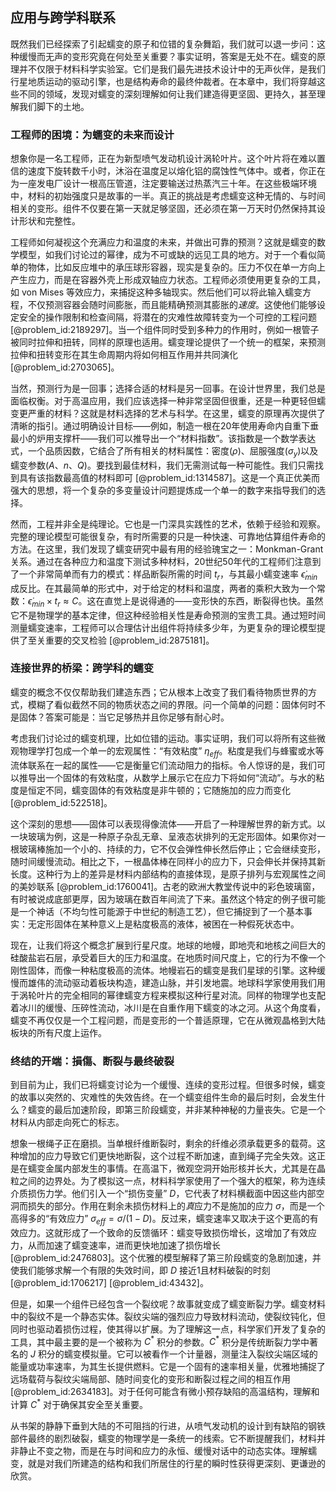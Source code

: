 ## 应用与跨学科联系

既然我们已经探索了引起蠕变的原子和位错的复杂舞蹈，我们就可以退一步问：这种缓慢而无声的变形究竟在何处至关重要？事实证明，答案是无处不在。蠕变的原理并不仅限于材料科学实验室。它们是我们最先进技术设计中的无声伙伴，是我们行星地质运动的驱动引擎，也是结构寿命的最终仲裁者。在本章中，我们将穿越这些不同的领域，发现对蠕变的深刻理解如何让我们建造得更坚固、更持久，甚至理解我们脚下的土地。

### 工程师的困境：为蠕变的未来而设计

想象你是一名工程师，正在为新型喷气发动机设计涡轮叶片。这个叶片将在难以置信的速度下旋转数千小时，沐浴在温度足以熔化铝的腐蚀性气体中。或者，你正在为一座发电厂设计一根高压管道，注定要输送过热蒸汽三十年。在这些极端环境中，材料的初始强度只是故事的一半。真正的挑战是考虑蠕变这种无情的、与时间相关的变形。组件不仅要在第一天就足够坚固，还必须在第一万天时仍然保持其设计形状和完整性。

工程师如何凝视这个充满应力和温度的未来，并做出可靠的预测？这就是蠕变的数学模型，如我们讨论过的幂律，成为不可或缺的远见工具的地方。对于一个看似简单的物体，比如反应堆中的承压球形容器，现实是复杂的。压力不仅在单一方向上产生应力，而是在容器外壳上形成双轴应力状态。工程师必须使用更复杂的工具，如 von Mises 等效应力，来捕捉这种多轴现实。然后他们可以将此输入蠕变方程，不仅预测容器会随时间膨胀，而且能精确预测其膨胀的*速度*。这使他们能够设定安全的操作限制和检查间隔，将潜在的灾难性故障转变为一个可控的工程问题 [@problem_id:2189297]。当一个组件同时受到多种力的作用时，例如一根管子被同时拉伸和扭转，同样的原理也适用。蠕变理论提供了一个统一的框架，来预测拉伸和扭转变形在其生命周期内将如何相互作用并共同演化 [@problem_id:2703065]。

当然，预测行为是一回事；选择合适的材料是另一回事。在设计世界里，我们总是面临权衡。对于高温应用，我们应该选择一种非常坚固但很重，还是一种更轻但蠕变更严重的材料？这就是材料选择的艺术与科学。在这里，蠕变的原理再次提供了清晰的指引。通过明确设计目标——例如，制造一根在20年使用寿命内自重下垂最小的炉用支撑杆——我们可以推导出一个“材料指数”。该指数是一个数学表达式，一个品质因数，它结合了所有相关的材料属性：密度($ρ$)、屈服强度($σ_y$)以及蠕变参数($A$、$n$、$Q$)。要找到最佳材料，我们无需测试每一种可能性。我们只需找到具有该指数最高值的材料即可 [@problem_id:1314587]。这是一个真正优美而强大的思想，将一个复杂的多变量设计问题提炼成一个单一的数字来指导我们的选择。

然而，工程并非全是纯理论。它也是一门深具实践性的艺术，依赖于经验和观察。完整的理论模型可能很复杂，有时所需要的只是一种快速、可靠地估算组件寿命的方法。在这里，我们发现了蠕变研究中最有用的经验瑰宝之一：Monkman-Grant 关系。通过在各种应力和温度下测试多种材料，20世纪50年代的工程师们注意到了一个非常简单而有力的模式：样品断裂所需的时间 $t_r$，与其最小蠕变速率 $\dot{\epsilon}_{min}$ 成反比。在其最简单的形式中，对于给定的材料和温度，两者的乘积大致为一个常数：$\dot{\epsilon}_{min} \times t_r \approx C$。这在直觉上是说得通的——变形快的东西，断裂得也快。虽然它不是物理学的基本定律，但这种经验相关性是寿命预测的宝贵工具。通过短时间测量蠕变速率，工程师可以合理估计出组件将持续多少年，为更复杂的理论模型提供了至关重要的交叉检验 [@problem_id:2875181]。

### 连接世界的桥梁：跨学科的蠕变

蠕变的概念不仅仅帮助我们建造东西；它从根本上改变了我们看待物质世界的方式，模糊了看似截然不同的物质状态之间的界限。问一个简单的问题：固体何时不是固体？答案可能是：当它足够热并且你足够有耐心时。

考虑我们讨论过的蠕变机理，比如位错的运动。事实证明，我们可以将所有这些微观物理学打包成一个单一的宏观属性：“有效粘度” $\eta_{eff}$。粘度是我们与蜂蜜或水等流体联系在一起的属性——它是衡量它们流动阻力的指标。令人惊讶的是，我们可以推导出一个固体的有效粘度，从数学上展示它在应力下将如何“流动”。与水的粘度是恒定不同，蠕变固体的有效粘度是非牛顿的；它随施加的应力而变化 [@problem_id:522518]。

这个深刻的思想——固体可以表现得像流体——开启了一种理解世界的新方式。以一块玻璃为例，这是一种原子杂乱无章、呈液态状排列的无定形固体。如果你对一根玻璃棒施加一个小的、持续的力，它不仅会弹性伸长然后停止；它会继续变形，随时间缓慢流动。相比之下，一根晶体棒在同样小的应力下，只会伸长并保持其新长度。这种行为上的差异是材料内部结构的直接体现，是原子排列与宏观属性之间的美妙联系 [@problem_id:1760041]。古老的欧洲大教堂传说中的彩色玻璃窗，有时被说成底部更厚，因为玻璃在数百年间流了下来。虽然这个特定的例子很可能是一个神话（不均匀性可能源于中世纪的制造工艺），但它捕捉到了一个基本事实：无定形固体在某种意义上是粘度极高的液体，被困在一种假死状态中。

现在，让我们将这个概念扩展到行星尺度。地球的地幔，即地壳和地核之间巨大的硅酸盐岩石层，承受着巨大的压力和温度。在地质时间尺度上，它的行为不像一个刚性固体，而像一种粘度极高的流体。地幔岩石的蠕变是我们星球的引擎。这种缓慢而雄伟的流动驱动着板块构造，建造山脉，并引发地震。地球科学家使用我们用于涡轮叶片的完全相同的幂律蠕变方程来模拟这种行星对流。同样的物理学也支配着冰川的缓慢、压碎性流动，冰川是在自重作用下蠕变的冰之河。从这个角度看，蠕变不再仅仅是一个工程问题，而是变形的一个普适原理，它在从微观晶格到大陆板块的所有尺度上运作。

### 终结的开端：損傷、断裂与最终破裂

到目前为止，我们已将蠕变讨论为一个缓慢、连续的变形过程。但很多时候，蠕变的故事以突然的、灾难性的失效告终。在一个蠕变组件生命的最后时刻，会发生什么？蠕变的最后加速阶段，即第三阶段蠕变，并非某种神秘的力量丧失。它是一个材料从内部走向死亡的标志。

想象一根绳子正在磨损。当单根纤维断裂时，剩余的纤维必须承载更多的载荷。这种增加的应力导致它们更快地断裂，这个过程不断加速，直到绳子完全失效。这正是在蠕变金属内部发生的事情。在高温下，微观空洞开始形核并长大，尤其是在晶粒之间的边界处。为了模拟这一点，材料科学家使用了一个强大的框架，称为连续介质损伤力学。他们引入一个“损伤变量” $D$，它代表了材料横截面中因这些内部空洞而损失的部分。作用在剩余未损伤材料上的*真*应力不是施加的应力 $\sigma$，而是一个高得多的“有效应力” $\sigma_{eff} = \sigma / (1-D)$。反过来，蠕变速率又取决于这个更高的有效应力。这就形成了一个致命的反馈循环：蠕变导致损伤增长，这增加了有效应力，从而加速了蠕变速率，进而更快地加速了损伤增长 [@problem_id:2476803]。这个优雅的模型解释了第三阶段蠕变的急剧加速，并使我们能够求解一个有限的失效时间，即 $D$ 接近1且材料破裂的时刻 [@problem_id:1706217] [@problem_id:43432]。

但是，如果一个组件已经包含一个裂纹呢？故事就变成了蠕变断裂力学。蠕变材料中的裂纹不是一个静态实体。裂纹尖端的强烈应力导致材料流动，使裂纹钝化，但同时也驱动着损伤过程，使其得以扩展。为了理解这一点，科学家们开发了复杂的工具，其中最主要的是一个被称为 $C^{*}$ 积分的参数。$C^{*}$ 积分是传统断裂力学中著名的 $J$ 积分的蠕变模拟量。它可以被看作一个计量器，测量注入裂纹尖端区域的能量或功率速率，为其生长提供燃料。它是一个固有的速率相关量，优雅地捕捉了远场载荷与裂纹尖端局部、随时间变化的变形和断裂过程之间的相互作用 [@problem_id:2634183]。对于任何可能含有微小预存缺陷的高温结构，理解和计算 $C^{*}$ 对于确保其安全至关重要。

从书架的静静下垂到大陆的不可阻挡的行进，从喷气发动机的设计到有缺陷的钢铁部件最终的剧烈破裂，蠕变的物理学是一条统一的线索。它不断提醒我们，材料并非静止不变之物，而是在与时间和应力的永恒、缓慢对话中的动态实体。理解蠕变，就是对我们所建造的结构和我们所居住的行星的瞬时性获得更深刻、更谦逊的欣赏。
